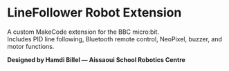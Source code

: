 # LineFollower Robot Extension

A custom MakeCode extension for the BBC micro:bit.  
Includes PID line following, Bluetooth remote control, NeoPixel, buzzer, and motor functions.  

**Designed by Hamdi Billel — Aissaoui School Robotics Centre**
